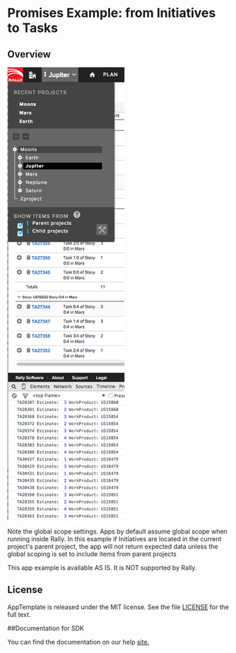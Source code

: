 Promises Example: from Initiatives to Tasks
=========================

## Overview
![](pic2.png)

Note the global scope settings. Apps by default assume global scope when running inside Rally. In this example if Initiatives are located in the current project's parent project, the app will not return expected data unless the global scoping is set to include items from parent projects

This app example is available AS IS. It is NOT supported by Rally.

## License

AppTemplate is released under the MIT license.  See the file [LICENSE](./LICENSE) for the full text.

##Documentation for SDK

You can find the documentation on our help [site.](https://help.rallydev.com/apps/2.0/doc/)
